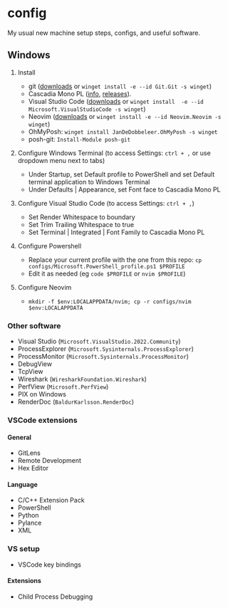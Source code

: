 # config
My usual new machine setup steps, configs, and useful software.

## Windows
1. Install
    - git ([downloads](https://git-scm.com/download/win) or `winget install -e --id Git.Git -s winget`)
    - Cascadia Mono PL ([info](https://learn.microsoft.com/en-us/windows/terminal/cascadia-code), [releases](https://github.com/microsoft/cascadia-code/releases)).
    - Visual Studio Code ([downloads](https://code.visualstudio.com/Download) or `winget install  -e --id Microsoft.VisualStudioCode -s winget`)
    - Neovim ([downloads](https://neovim.io/) or `winget install -e --id Neovim.Neovim -s winget`)
    - OhMyPosh: `winget install JanDeDobbeleer.OhMyPosh -s winget`
    - posh-git: `Install-Module posh-git`

1. Configure Windows Terminal (to access Settings: `ctrl + ,` or use dropdown menu next to tabs)
    - Under Startup, set Default profile to PowerShell and set Default terminal application to Windows Terminal
    - Under Defaults | Appearance, set Font face to Cascadia Mono PL

1. Configure Visual Studio Code (to access Settings: `ctrl + ,`)
    - Set Render Whitespace to boundary
    - Set Trim Trailing Whitespace to true
    - Set Terminal | Integrated | Font Family to Cascadia Mono PL

1. Configure Powershell
    - Replace your current profile with the one from this repo: `cp configs/Microsoft.PowerShell_profile.ps1 $PROFILE`
    - Edit it as needed (eg `code $PROFILE` or `nvim $PROFILE`)

1. Configure Neovim
    - `mkdir -f $env:LOCALAPPDATA/nvim; cp -r configs/nvim $env:LOCALAPPDATA`

### Other software
- Visual Studio (`Microsoft.VisualStudio.2022.Community`)
- ProcessExplorer (`Microsoft.Sysinternals.ProcessExplorer`)
- ProcessMonitor (`Microsoft.Sysinternals.ProcessMonitor`)
- DebugView
- TcpView
- Wireshark (`WiresharkFoundation.Wireshark`)
- PerfView (`Microsoft.PerfView`)
- PIX on Windows
- RenderDoc (`BaldurKarlsson.RenderDoc`)

### VSCode extensions
#### General
- GitLens
- Remote Development
- Hex Editor
#### Language
- C/C++ Extension Pack
- PowerShell
- Python
- Pylance
- XML

### VS setup
- VSCode key bindings
#### Extensions
- Child Process Debugging